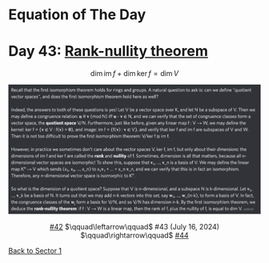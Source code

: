 # Equation of The Day

# Day 43: [Rank-nullity theorem](https://en.wikipedia.org/wiki/Rank-nullity_theorem)

$$\dim\operatorname{im}f+\dim\ker f=\dim V$$

<picture><img alt="Day 43" src="0043.png"></picture>

<center><a href="0042.html">#42</a> $\qquad\leftarrow\qquad$ #43 (July 16, 2024) $\qquad\rightarrow\qquad$ <a href="0044.html">#44</a></center>

[Back to Sector 1](../0-63.md)